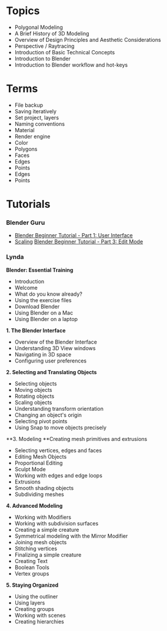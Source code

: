# Topics

* Polygonal Modeling 
* A Brief History of 3D Modeling  
* Overview of Design Principles and Aesthetic Considerations
* Perspective / Raytracing
* Introduction of Basic Technical Concepts
* Introduction to Blender
* Introduction to Blender workflow and hot-keys

# Terms

* File backup
* Saving iteratively
* Set project, layers
* Naming conventions
* Material
* Render engine
* Color
* Polygons
* Faces
* Edges
* Points
* Edges
* Points

# Tutorials

### Blender Guru
 * [Blender Beginner Tutorial - Part 1: User Interface](https://www.youtube.com/watch?v=JYj6e-72RDs)
 * [Scaling](https://www.youtube.com/watch?v=s05DiCEDVGE)
[Blender Beginner Tutorial - Part 3: Edit Mode](https://www.youtube.com/watch?v=qqeNA_4O0Qg)

### Lynda

**Blender: Essential Training**
* Introduction
* Welcome
* What do you know already?
* Using the exercise files
* Download Blender
* Using Blender on a Mac
* Using Blender on a laptop

**1. The Blender Interface**
* Overview of the Blender Interface 
* Understanding 3D View windows 
* Navigating in 3D space
* Configuring user preferences 

**2. Selecting and Translating Objects**
* Selecting objects
* Moving objects
* Rotating objects
* Scaling objects
* Understanding transform orientation
* Changing an object's origin
* Selecting pivot points
* Using Snap to move objects precisely

**3. Modeling
**Creating mesh primitives and extrusions
* Selecting vertices, edges and faces
* Editing Mesh Objects
* Proportional Editing
* Sculpt Mode
* Working with edges and edge loops
* Extrusions
* Smooth shading objects
* Subdividing meshes

**4. Advanced Modeling**
* Working with Modifiers
* Working with subdivision surfaces
* Creating a simple creature
* Symmetrical modeling with the Mirror Modifier
* Joining mesh objects 
* Stitching vertices
* Finalizing a simple creature
* Creating Text
* Boolean Tools
* Vertex groups

**5. Staying Organized**
* Using the outliner
* Using layers
* Creating groups
* Working with scenes
* Creating hierarchies